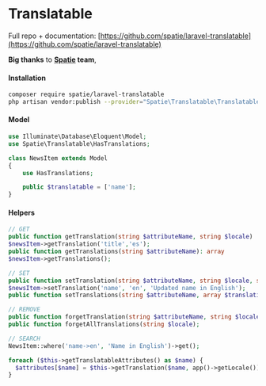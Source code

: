# Translatable

Full repo + documentation: [https://github.com/spatie/laravel-translatable](https://github.com/spatie/laravel-translatable)

**Big thanks** to **[Spatie](https://spatie.be/en/opensource) team**,

#### Installation

```bash
composer require spatie/laravel-translatable
php artisan vendor:publish --provider="Spatie\Translatable\TranslatableServiceProvider"
```

#### Model

```php
use Illuminate\Database\Eloquent\Model;
use Spatie\Translatable\HasTranslations;

class NewsItem extends Model
{
    use HasTranslations;

    public $translatable = ['name'];
}
```

#### Helpers

```php
// GET
public function getTranslation(string $attributeName, string $locale) : string
$newsItem->getTranslation('title','es');
public function getTranslations(string $attributeName): array
$newsItem->getTranslations();

// SET
public function setTranslation(string $attributeName, string $locale, string $value)
$newsItem->setTranslation('name', 'en', 'Updated name in English');
public function setTranslations(string $attributeName, array $translations);

// REMOVE
public function forgetTranslation(string $attributeName, string $locale);
public function forgetAllTranslations(string $locale);

// SEARCH
NewsItem::where('name->en', 'Name in English')->get();

foreach ($this->getTranslatableAttributes() as $name) {
  $attributes[$name] = $this->getTranslation($name, app()->getLocale());
}
```
